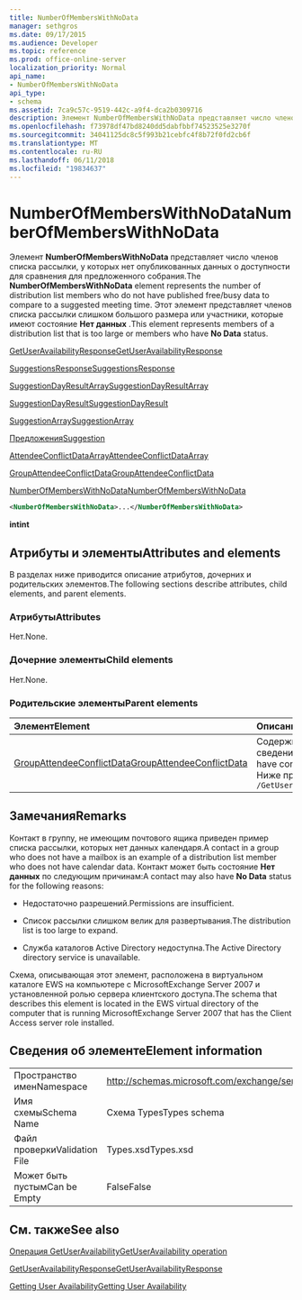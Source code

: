 ```yaml
---
title: NumberOfMembersWithNoData
manager: sethgros
ms.date: 09/17/2015
ms.audience: Developer
ms.topic: reference
ms.prod: office-online-server
localization_priority: Normal
api_name:
- NumberOfMembersWithNoData
api_type:
- schema
ms.assetid: 7ca9c57c-9519-442c-a9f4-dca2b0309716
description: Элемент NumberOfMembersWithNoData представляет число членов списка рассылки, у которых нет опубликованных данных о доступности для сравнения для предложенного собрания. Этот элемент представляет членов списка рассылки слишком большого размера или участники, которые имеют состояние Нет данных.
ms.openlocfilehash: f73978df47bd8240dd5dabfbbf74523525e3270f
ms.sourcegitcommit: 34041125dc8c5f993b21cebfc4f8b72f0fd2cb6f
ms.translationtype: MT
ms.contentlocale: ru-RU
ms.lasthandoff: 06/11/2018
ms.locfileid: "19834637"
---
```

# <a name="numberofmemberswithnodata"></a><span data-ttu-id="81fe4-104">NumberOfMembersWithNoData</span><span class="sxs-lookup"><span data-stu-id="81fe4-104">NumberOfMembersWithNoData</span></span>

<span data-ttu-id="81fe4-105">Элемент **NumberOfMembersWithNoData** представляет число членов списка рассылки, у которых нет опубликованных данных о доступности для сравнения для предложенного собрания.</span><span class="sxs-lookup"><span data-stu-id="81fe4-105">The **NumberOfMembersWithNoData** element represents the number of distribution list members who do not have published free/busy data to compare to a suggested meeting time.</span></span> <span data-ttu-id="81fe4-106">Этот элемент представляет членов списка рассылки слишком большого размера или участники, которые имеют состояние **Нет данных** .</span><span class="sxs-lookup"><span data-stu-id="81fe4-106">This element represents members of a distribution list that is too large or members who have **No Data** status.</span></span> 
  
[<span data-ttu-id="81fe4-107">GetUserAvailabilityResponse</span><span class="sxs-lookup"><span data-stu-id="81fe4-107">GetUserAvailabilityResponse</span></span>](getuseravailabilityresponse.md)
  
[<span data-ttu-id="81fe4-108">SuggestionsResponse</span><span class="sxs-lookup"><span data-stu-id="81fe4-108">SuggestionsResponse</span></span>](suggestionsresponse.md)
  
[<span data-ttu-id="81fe4-109">SuggestionDayResultArray</span><span class="sxs-lookup"><span data-stu-id="81fe4-109">SuggestionDayResultArray</span></span>](suggestiondayresultarray.md)
  
[<span data-ttu-id="81fe4-110">SuggestionDayResult</span><span class="sxs-lookup"><span data-stu-id="81fe4-110">SuggestionDayResult</span></span>](suggestiondayresult.md)
  
[<span data-ttu-id="81fe4-111">SuggestionArray</span><span class="sxs-lookup"><span data-stu-id="81fe4-111">SuggestionArray</span></span>](suggestionarray.md)
  
[<span data-ttu-id="81fe4-112">Предложения</span><span class="sxs-lookup"><span data-stu-id="81fe4-112">Suggestion</span></span>](suggestion.md)
  
[<span data-ttu-id="81fe4-113">AttendeeConflictDataArray</span><span class="sxs-lookup"><span data-stu-id="81fe4-113">AttendeeConflictDataArray</span></span>](attendeeconflictdataarray.md)
  
[<span data-ttu-id="81fe4-114">GroupAttendeeConflictData</span><span class="sxs-lookup"><span data-stu-id="81fe4-114">GroupAttendeeConflictData</span></span>](groupattendeeconflictdata.md)
  
[<span data-ttu-id="81fe4-115">NumberOfMembersWithNoData</span><span class="sxs-lookup"><span data-stu-id="81fe4-115">NumberOfMembersWithNoData</span></span>](numberofmemberswithnodata.md)
  
```xml
<NumberOfMembersWithNoData>...</NumberOfMembersWithNoData>
```

 <span data-ttu-id="81fe4-116">**int**</span><span class="sxs-lookup"><span data-stu-id="81fe4-116">**int**</span></span>
## <a name="attributes-and-elements"></a><span data-ttu-id="81fe4-117">Атрибуты и элементы</span><span class="sxs-lookup"><span data-stu-id="81fe4-117">Attributes and elements</span></span>

<span data-ttu-id="81fe4-118">В разделах ниже приводится описание атрибутов, дочерних и родительских элементов.</span><span class="sxs-lookup"><span data-stu-id="81fe4-118">The following sections describe attributes, child elements, and parent elements.</span></span>
  
### <a name="attributes"></a><span data-ttu-id="81fe4-119">Атрибуты</span><span class="sxs-lookup"><span data-stu-id="81fe4-119">Attributes</span></span>

<span data-ttu-id="81fe4-120">Нет.</span><span class="sxs-lookup"><span data-stu-id="81fe4-120">None.</span></span>
  
### <a name="child-elements"></a><span data-ttu-id="81fe4-121">Дочерние элементы</span><span class="sxs-lookup"><span data-stu-id="81fe4-121">Child elements</span></span>

<span data-ttu-id="81fe4-122">Нет.</span><span class="sxs-lookup"><span data-stu-id="81fe4-122">None.</span></span>
  
### <a name="parent-elements"></a><span data-ttu-id="81fe4-123">Родительские элементы</span><span class="sxs-lookup"><span data-stu-id="81fe4-123">Parent elements</span></span>

|<span data-ttu-id="81fe4-124">**Элемент**</span><span class="sxs-lookup"><span data-stu-id="81fe4-124">**Element**</span></span>|<span data-ttu-id="81fe4-125">**Описание**</span><span class="sxs-lookup"><span data-stu-id="81fe4-125">**Description**</span></span>|
|:-----|:-----|
|[<span data-ttu-id="81fe4-126">GroupAttendeeConflictData</span><span class="sxs-lookup"><span data-stu-id="81fe4-126">GroupAttendeeConflictData</span></span>](groupattendeeconflictdata.md) <br/> |<span data-ttu-id="81fe4-127">Содержит конфликта статистические сведения об количество пользователей, которые доступны, количество пользователей, конфликтов и количество пользователей, у которых нет сведений о доступности в списке рассылки для предложенного собрания.</span><span class="sxs-lookup"><span data-stu-id="81fe4-127">Contains aggregate conflict information about the number of users who are available, the number of users who have conflicts, and the number of users who do not have availability information in a distribution list for a suggested meeting time.</span></span>  <br/> <span data-ttu-id="81fe4-128">Ниже приведен выражение XPath для этого элемента.</span><span class="sxs-lookup"><span data-stu-id="81fe4-128">The following is the XPath expression to this element:</span></span>  <br/>  `/GetUserAvailabilityResponse/SuggestionsResponse/SuggestionDayResultArray/SuggestionDayResult[i]/SuggestionArray/Suggestion[i]/AttendeeConflictDataArray/GroupAttendeeConflictData` <br/> |
   
## <a name="remarks"></a><span data-ttu-id="81fe4-129">Замечания</span><span class="sxs-lookup"><span data-stu-id="81fe4-129">Remarks</span></span>

<span data-ttu-id="81fe4-130">Контакт в группу, не имеющим почтового ящика приведен пример списка рассылки, которых нет данных календаря.</span><span class="sxs-lookup"><span data-stu-id="81fe4-130">A contact in a group who does not have a mailbox is an example of a distribution list member who does not have calendar data.</span></span> <span data-ttu-id="81fe4-131">Контакт может быть состояние **Нет данных** по следующим причинам:</span><span class="sxs-lookup"><span data-stu-id="81fe4-131">A contact may also have **No Data** status for the following reasons:</span></span> 
  
- <span data-ttu-id="81fe4-132">Недостаточно разрешений.</span><span class="sxs-lookup"><span data-stu-id="81fe4-132">Permissions are insufficient.</span></span>
    
- <span data-ttu-id="81fe4-133">Список рассылки слишком велик для развертывания.</span><span class="sxs-lookup"><span data-stu-id="81fe4-133">The distribution list is too large to expand.</span></span>
    
- <span data-ttu-id="81fe4-134">Служба каталогов Active Directory недоступна.</span><span class="sxs-lookup"><span data-stu-id="81fe4-134">The Active Directory directory service is unavailable.</span></span>
    
<span data-ttu-id="81fe4-135">Схема, описывающая этот элемент, расположена в виртуальном каталоге EWS на компьютере с MicrosoftExchange Server 2007 и установленной ролью сервера клиентского доступа.</span><span class="sxs-lookup"><span data-stu-id="81fe4-135">The schema that describes this element is located in the EWS virtual directory of the computer that is running MicrosoftExchange Server 2007 that has the Client Access server role installed.</span></span>
  
## <a name="element-information"></a><span data-ttu-id="81fe4-136">Сведения об элементе</span><span class="sxs-lookup"><span data-stu-id="81fe4-136">Element information</span></span>

|||
|:-----|:-----|
|<span data-ttu-id="81fe4-137">Пространство имен</span><span class="sxs-lookup"><span data-stu-id="81fe4-137">Namespace</span></span>  <br/> |http://schemas.microsoft.com/exchange/services/2006/types  <br/> |
|<span data-ttu-id="81fe4-138">Имя схемы</span><span class="sxs-lookup"><span data-stu-id="81fe4-138">Schema Name</span></span>  <br/> |<span data-ttu-id="81fe4-139">Схема Types</span><span class="sxs-lookup"><span data-stu-id="81fe4-139">Types schema</span></span>  <br/> |
|<span data-ttu-id="81fe4-140">Файл проверки</span><span class="sxs-lookup"><span data-stu-id="81fe4-140">Validation File</span></span>  <br/> |<span data-ttu-id="81fe4-141">Types.xsd</span><span class="sxs-lookup"><span data-stu-id="81fe4-141">Types.xsd</span></span>  <br/> |
|<span data-ttu-id="81fe4-142">Может быть пустым</span><span class="sxs-lookup"><span data-stu-id="81fe4-142">Can be Empty</span></span>  <br/> |<span data-ttu-id="81fe4-143">False</span><span class="sxs-lookup"><span data-stu-id="81fe4-143">False</span></span>  <br/> |
   
## <a name="see-also"></a><span data-ttu-id="81fe4-144">См. также</span><span class="sxs-lookup"><span data-stu-id="81fe4-144">See also</span></span>



[<span data-ttu-id="81fe4-145">Операция GetUserAvailability</span><span class="sxs-lookup"><span data-stu-id="81fe4-145">GetUserAvailability operation</span></span>](getuseravailability-operation.md)
  
[<span data-ttu-id="81fe4-146">GetUserAvailabilityResponse</span><span class="sxs-lookup"><span data-stu-id="81fe4-146">GetUserAvailabilityResponse</span></span>](getuseravailabilityresponse.md)


[<span data-ttu-id="81fe4-147">Getting User Availability</span><span class="sxs-lookup"><span data-stu-id="81fe4-147">Getting User Availability</span></span>](http://msdn.microsoft.com/library/d4133fcb-9b0f-4e6b-aadf-a389da83516a%28Office.15%29.aspx)

